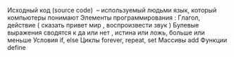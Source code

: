 Исходный код (source code)  – используемый людьми язык, который компьютеры понимают
Элементы программирования :
Глагол, действие ( сказать привет мир , воспроизвести звук )
Булевые выражения сводятся к да или нет , истина или ложь, больше или меньше
Условия if, else
Циклы forever, repeat, set
Массивы add
Функции define